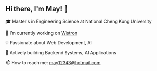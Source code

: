 ## Hi there, I'm May! 👋

🎓 Master's in Engineering Science at National Cheng Kung University

🔭 I’m currently working on [Wistron](https://www.wistron.com/ch)

💡 Passionate about Web Development, AI

🚀 Actively building Backend Systems, AI Applications

📫 How to reach me: may12343@hotmail.com

<!--
**0oMAYo0/0oMAYo0** is a ✨ _special_ ✨ repository because its `README.md` (this file) appears on your GitHub profile.

Here are some ideas to get you started:

- 🔭 I’m currently working on ...
- 🌱 I’m currently learning ...
- 👯 I’m looking to collaborate on ...
- 🤔 I’m looking for help with ...
- 💬 Ask me about ...
- 📫 How to reach me: ...
- 😄 Pronouns: ...
- ⚡ Fun fact: ...
-->
